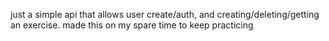 just a simple api that allows user create/auth, and creating/deleting/getting an exercise.
made this on my spare time to keep practicing
